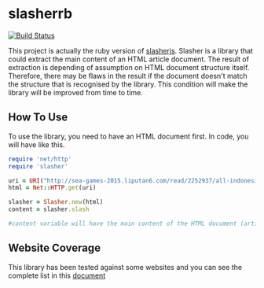 # slasherrb
[![Build Status](https://semaphoreci.com/api/v1/projects/58c6aef2-91c2-428e-a803-37a8e6ffac2d/445101/badge.svg)](https://semaphoreci.com/hafizbadrie/slasherrb)

This project is actually the ruby version of [slasherjs](https://github.com/hafizbadrie/slasherjs). Slasher is a library that could extract the main content of an HTML article document.
The result of extraction is depending of assumption on HTML document structure itself. Therefore, there may be flaws in the result if the document doesn't match the structure that is recognised by the library.
This condition will make the library will be improved from time to time.

## How To Use

To use the library, you need to have an HTML document first. In code, you will have like this.
```ruby
require 'net/http'
require 'slasher'

uri = URI("http://sea-games-2015.liputan6.com/read/2252937/all-indonesia-finals-ganda-putra-sumbang-emas")
html = Net::HTTP.get(uri)

slasher = Slasher.new(html)
content = slasher.slash

#content variable will have the main content of the HTML document (article).
```

## Website Coverage

This library has been tested against some websites and you can see the complete list in this [document](https://github.com/hafizbadrie/slasherrb/blob/master/doc/website_coverage.txt)
